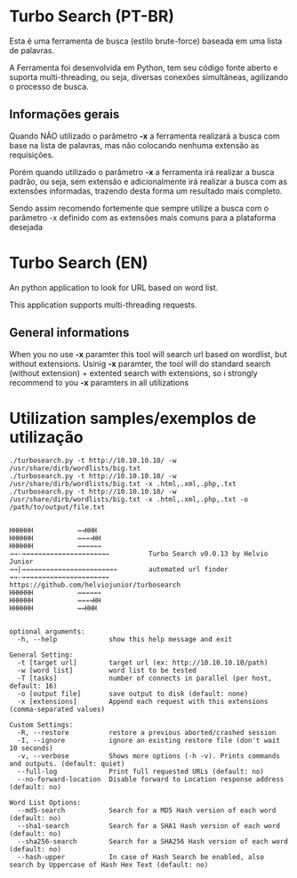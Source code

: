 # Turbo Search (PT-BR)

Esta é uma ferramenta de busca (estilo brute-force) baseada em uma lista de palavras.

A Ferramenta foi desenvolvida em Python, tem seu código fonte aberto e suporta multi-threading, ou seja, diversas conexões simultâneas, agilizando o processo de busca.

## Informações gerais

Quando NÃO utilizado o parâmetro **-x** a ferramenta realizará a busca com base na lista de palavras, mas não colocando nenhuma extensão as requisições.

Porém quando utilizado o parâmetro **-x** a ferramenta irá realizar a busca padrão, ou seja, sem extensão e adicionalmente irá realizar a busca com as extensões informadas, trazendo desta forma um resultado mais completo.

Sendo assim recomendo fortemente que sempre utilize a busca com o parâmetro -x definido com as extensões mais comuns para a plataforma desejada


# Turbo Search (EN)

An python application to look for URL based on word list.

This application supports multi-threading requests.

## General informations

When you no use **-x** paramter this tool will search url based on wordlist, but without extensions.
Usinig **-x** paramter, the tool will do standard search (without extension) + extented search with extensions, so i strongly recommend to you **-x** paramters in all utilizations



# Utilization samples/exemplos de utilização
```
./turbosearch.py -t http://10.10.10.10/ -w /usr/share/dirb/wordlists/big.txt
./turbosearch.py -t http://10.10.10.10/ -w /usr/share/dirb/wordlists/big.txt -x .html,.xml,.php,.txt
./turbosearch.py -t http://10.10.10.10/ -w /usr/share/dirb/wordlists/big.txt -x .html,.xml,.php,.txt -o /path/to/output/file.txt

```



```

HHHHHH           →→HHH
HHHHHH           →→→→HH            
HHHHHH           →→→→→→
→→-→→→→→→→→→→→→→→→→→→→→→→          Turbo Search v0.0.13 by Helvio Junior
→→|→→→→→→→→→→→→→→→→→→→→→→→→        automated url finder
→→-→→→→→→→→→→→→→→→→→→→→→→          https://github.com/helviojunior/turbosearch
HHHHHH           →→→→→→
HHHHHH           →→→→HH  
HHHHHH           →→HHH

    
optional arguments:
  -h, --help             show this help message and exit

General Setting:
  -t [target url]        target url (ex: http://10.10.10.10/path)
  -w [word list]         word list to be tested
  -T [tasks]             number of connects in parallel (per host, default: 16)
  -o [output file]       save output to disk (default: none)
  -x [extensions]        Append each request with this extensions (comma-separated values)

Custom Settings:
  -R, --restore          restore a previous aborted/crashed session
  -I, --ignore           ignore an existing restore file (don't wait 10 seconds)
  -v, --verbose          Shows more options (-h -v). Prints commands and outputs. (default: quiet)
  --full-log             Print full requested URLs (default: no)
  --no-forward-location  Disable forward to Location response address (default: no)

Word List Options:
  --md5-search           Search for a MD5 Hash version of each word (default: no)
  --sha1-search          Search for a SHA1 Hash version of each word (default: no)
  --sha256-search        Search for a SHA256 Hash version of each word (default: no)
  --hash-upper           In case of Hash Search be enabled, also search by Uppercase of Hash Hex Text (default: no)


```
